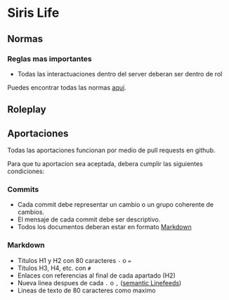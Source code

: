 Siris Life
================================================================================

Normas
--------------------------------------------------------------------------------

### Reglas mas importantes

- Todas las interactuaciones dentro del server deberan ser dentro de rol

Puedes encontrar todas las normas [aquí][normas].

[normas]: normas.md "Normas"

Roleplay
--------------------------------------------------------------------------------

<!-- todo: Write -->

Aportaciones
--------------------------------------------------------------------------------

Todas las aportaciones funcionan por medio de pull requests en github.

Para que tu aportacion sea aceptada, debera cumplir las siguientes condiciones:

### Commits

- Cada commit debe representar un cambio o un grupo coherente de cambios.
- El mensaje de cada commit debe ser descriptivo.
- Todos los documentos deberan estar en formato [Markdown][md]

### Markdown

- Titulos H1 y H2 con 80 caracteres `-` o `=`
- Titulos H3, H4, etc. con `#`
- Enlaces con referencias al final de cada apartado (H2)
- Nueva linea despues de cada `.` o `,` ([semantic Linefeeds][semantyc linefeeds])
- Lineas de texto de 80 caracteres como maximo

[md]: https://es.wikipedia.org/wiki/markdown "markdown en wikipedia"
[semantyc linefeeds]: https://rhodesmill.org/brandon/2012/one-sentence-per-line/ "semantyc linefeeds: one sentence per line"
